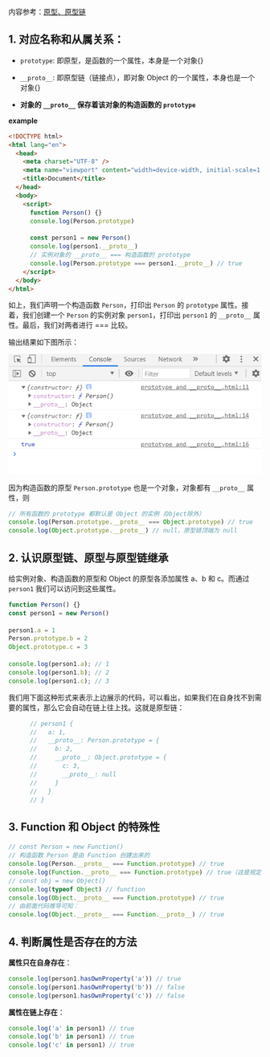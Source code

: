 内容参考：[原型、原型链](https://www.bilibili.com/video/BV1ci4y157Ci)



## 1. 对应名称和从属关系：

* `prototype`: 即原型，是函数的一个属性，本身是一个对象{}

* `__proto__`: 即原型链（链接点），即对象 Object 的一个属性，本身也是一个对象{}

* **对象的 `__proto__` 保存着该对象的构造函数的 `prototype`**



**example**

```html
<!DOCTYPE html>
<html lang="en">
  <head>
    <meta charset="UTF-8" />
    <meta name="viewport" content="width=device-width, initial-scale=1.0" />
    <title>Document</title>
  </head>
  <body>
    <script>
      function Person() {}
      console.log(Person.prototype)

      const person1 = new Person()
      console.log(person1.__proto__)
      // 实例对象的 __proto__ === 构造函数的 prototype
      console.log(Person.prototype === person1.__proto__) // true
    </script>
  </body>
</html>

```

如上，我们声明一个构造函数 `Person`，打印出 `Person` 的 `prototype` 属性。接着，我们创建一个 `Person` 的实例对象 `person1`，打印出 `person1` 的 `__proto__` 属性。最后，我们对两者进行 === 比较。

输出结果如下图所示：

![image-20210101211056433](images/image-20210101211056433.png)

因为构造函数的原型 `Person.prototype` 也是一个对象，对象都有 `__proto__` 属性，则

```javascript
// 所有函数的 prototype 都默认是 Object 的实例（Object除外）
console.log(Person.prototype.__proto__ === Object.prototype) // true
console.log(Object.prototype.__proto__) // null，原型链顶端为 null
```



## 2. 认识原型链、原型与原型链继承

给实例对象、构造函数的原型和 Object 的原型各添加属性 a、b 和 c。而通过 `person1` 我们可以访问到这些属性。

```javascript
function Person() {}
const person1 = new Person()

person1.a = 1
Person.prototype.b = 2
Object.prototype.c = 3

console.log(person1.a); // 1
console.log(person1.b); // 2
console.log(person1.c); // 3

```

我们用下面这种形式来表示上边展示的代码，可以看出，如果我们在自身找不到需要的属性，那么它会自动在链上往上找。这就是原型链：

```javascript
      // person1 {
      //   a: 1,
      //   __proto__: Person.prototype = {
      //     b: 2,
      //     __proto__: Object.prototype = {
      //       c: 3,
      //       __proto__: null
      //     } 
      //   }
      // }
```



## 3. Function 和 Object 的特殊性

```javascript
// const Person = new Function() 
// 构造函数 Person 是由 Function 创建出来的
console.log(Person.__proto__ === Function.prototype) // true
console.log(Function.__proto__ === Function.prototype) // true（这是规定）
// const obj = new Object()
console.log(typeof Object) // function
console.log(Object.__proto__ === Function.prototype) // true
// 由前面代码推导可知：
console.log(Object.__proto__ === Function.__proto__) // true

```



## 4. 判断属性是否存在的方法

**属性只在自身存在**：

```javascript
console.log(person1.hasOwnProperty('a')) // true
console.log(person1.hasOwnProperty('b')) // false
console.log(person1.hasOwnProperty('c')) // false
```

**属性在链上存在**：

```javascript
console.log('a' in person1) // true
console.log('b' in person1) // true
console.log('c' in person1) // true
```



